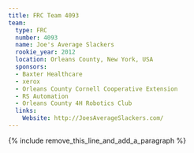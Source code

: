```yaml
---
title: FRC Team 4093
team:
  type: FRC
  number: 4093
  name: Joe's Average Slackers
  rookie_year: 2012
  location: Orleans County, New York, USA
  sponsors:
  - Baxter Healthcare
  - xerox
  - Orleans County Cornell Cooperative Extension
  - RS Automation
  - Orleans County 4H Robotics Club
  links:
    Website: http://JoesAverageSlackers.com/
---
```


{% include remove_this_line_and_add_a_paragraph %}